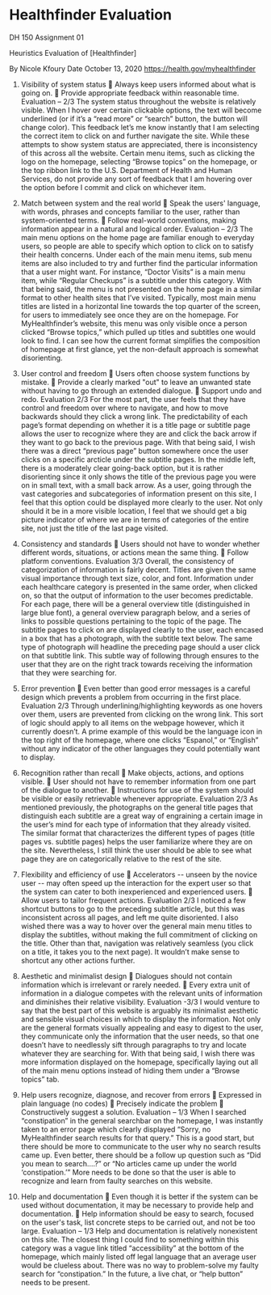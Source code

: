 # Healthfinder Evaluation
DH 150
Assignment 01

Heuristics Evaluation of [Healthfinder]

By  Nicole Kfoury	Date  October 13, 2020
https://health.gov/myhealthfinder

1. Visibility of system status 
	Always keep users informed about what is going on.
	Provide appropriate feedback within reasonable time. 
Evaluation – 2/3
The system status throughout the website is relatively visible. When I hover over certain clickable options, the text will become underlined (or if it’s a “read more” or “search” button, the button will change color). This feedback let’s me know instantly that I am selecting the correct item to click on and further navigate the site. While these attempts to show system status are appreciated, there is inconsistency of this across all the website. Certain menu items, such as clicking the logo on the homepage, selecting “Browse topics” on the homepage, or the top ribbon link to the U.S. Department of Health and Human Services, do not provide any sort of feedback that I am hovering over the option before I commit and click on whichever item.

2. Match between system and the real world 
	Speak the users' language, with words, phrases and concepts familiar to the user, rather than system-oriented terms. 
	Follow real-world conventions, making information appear in a natural and logical order. 
Evaluation – 2/3
The main menu options on the home page are familiar enough to everyday users, so people are able to specify which option to click on to satisfy their health concerns. Under each of the main menu items, sub menu items are also included to try and further find the particular information that a user might want. For instance, “Doctor Visits” is a main menu item, while “Regular Checkups” is a subtitle under this category. With that being said, the menu is not presented on the home page in a similar format to other health sites that I’ve visited. Typically, most main menu titles are listed in a horizontal line towards the top quarter of the screen, for users to immediately see once they are on the homepage. For MyHealthfinder’s website, this menu was only visible once a person clicked “Browse topics,” which pulled up titles and subtitles one would look to find. I can see how the current format simplifies the composition of homepage at first glance, yet the non-default approach is somewhat disorienting.

3. User control and freedom 
	Users often choose system functions by mistake.
	Provide a clearly marked "out" to leave an unwanted state without having to go through an extended dialogue. 
	Support undo and redo. 
Evaluation 2/3
For the most part, the user feels that they have control and freedom over where to navigate, and how to move backwards should they click a wrong link. The predictability of each page’s format depending on whether it is a title page or subtitle page allows the user to recognize where they are and click the back arrow if they want to go back to the previous page. With that being said, I wish there was a direct “previous page” button somewhere once the user clicks on a specific arcticle under the subtitle pages. In the middle left, there is a moderately clear going-back option, but it is rather disorienting since it only shows the title of the previous page you were on in small text, with a small back arrow. As a user, going through the vast categories and subcategories of information present on this site, I feel that this option could be displayed more clearly to the user. Not only should it be in a more visible location, I feel that we should get a big picture indicator of where we are in terms of categories of the entire site, not just the title of the last page visited.

4. Consistency and standards 
	Users should not have to wonder whether different words, situations, or actions mean the same thing. 
	Follow platform conventions. 
Evaluation 3/3
Overall, the consistency of categorization of information is fairly decent. Titles are given the same visual importance through text size, color, and font. Information under each healthcare category is presented in the same order, when clicked on, so that the output of information to the user becomes predictable. For each page, there will be a general overview title (distinguished in large blue font), a general overview paragraph below, and a series of links to possible questions pertaining to the topic of the page. The subtitle pages to click on are displayed clearly to the user, each encased in a box that has a photograph, with the subtitle text below. The same type of photograph will headline the preceding page should a user click on that subtitle link. This subtle way of following through ensures to the user that they are on the right track towards receiving the information that they were searching for.

5. Error prevention 
	Even better than good error messages is a careful design which prevents a problem from occurring in the first place. 
Evaluation 2/3
Through underlining/highlighting keywords as one hovers over them, users are prevented from clicking on the wrong link. This sort of logic should apply to all items on the webpage however, which it currently doesn’t. A prime example of this would be the language icon in the top right of the homepage, where one clicks “Espanol,” or “English” without any indicator of the other languages they could potentially want to display. 

6. Recognition rather than recall 
	Make objects, actions, and options visible. 
	User should not have to remember information from one part of the dialogue to another. 
	Instructions for use of the system should be visible or easily retrievable whenever appropriate. 
Evaluation 2/3
As mentioned previously, the photographs on the general title pages that distinguish each subtitle are a great way of engraining a certain image in the user’s mind for each type of information that they already visited. The similar format that characterizes the different types of pages (title pages vs. subtitle pages) helps the user familiarize where they are on the site. Nevertheless, I still think the user should be able to see what page they are on categorically relative to the rest of the site.

7. Flexibility and efficiency of use 
	Accelerators -- unseen by the novice user -- may often speed up the interaction for the expert user so that the system can cater to both inexperienced and experienced users. 
	Allow users to tailor frequent actions. 
Evaluation 2/3
I noticed a few shortcut buttons to go to the preceding subtitle article, but this was inconsistent across all pages, and left me quite disoriented. I also wished there was a way to hover over the general main menu titles to display the subtitles, without making the full commitment of clicking on the title. Other than that, navigation was relatively seamless (you click on a title, it takes you to the next page). It wouldn’t make sense to shortcut any other actions further.

8. Aesthetic and minimalist design 
	Dialogues should not contain information which is irrelevant or rarely needed. 
	Every extra unit of information in a dialogue competes with the relevant units of information and diminishes their relative visibility. 
Evaluation -3/3
I would venture to say that the best part of this website is arguably its minimalist aesthetic and sensible visual choices in which to display the information. Not only are the general formats visually appealing and easy to digest to the user, they communicate only the information that the user needs, so that one doesn’t have to needlessly sift through paragraphs to try and locate whatever they are searching for. With that being said, I wish there was more information displayed on the homepage, specifically laying out all of the main menu options instead of hiding them under a “Browse topics” tab.

9. Help users recognize, diagnose, and recover from errors 
	Expressed in plain language (no codes)
	Precisely indicate the problem
	Constructively suggest a solution. 
Evaluation – 1/3
When I searched “constipation” in the general searchbar on the homepage, I was instantly taken to an error page which clearly displayed “Sorry, no MyHealthfinder search results for that query.” This is a good start, but there should be more to communicate to the user why no search results came up. Even better, there should be a follow up question such as “Did you mean to search….?” or “No articles came up under the world ‘constipation.’” More needs to be done so that the user is able to recognize and learn from faulty searches on this website.

10. Help and documentation 
	Even though it is better if the system can be used without documentation, it may be necessary to provide help and documentation. 
	Help  information should be easy to search, focused on the user's task, list concrete steps to be carried out, and not be too large. 
Evaluation – 1/3
Help and documentation is relatively nonexistent on this site. The closest thing I could find to something within this category was a vague link titled “accessibility” at the bottom of the homepage, which mainly listed off legal language that an average user would be clueless about. There was no way to problem-solve my faulty search for “constipation.” In the future, a live chat, or “help button” needs to be present. 

